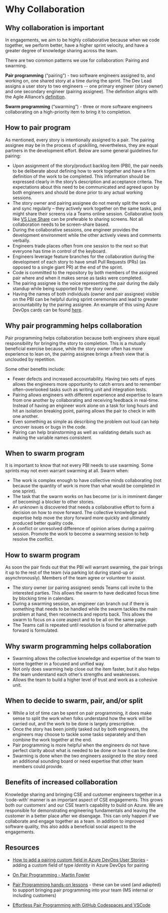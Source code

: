 
# Why Collaboration

## Why collaboration is important

In engagements, we aim to be highly collaborative because when we code together, we perform better, have a higher sprint velocity, and have a greater degree of knowledge sharing across the team.

There are two common patterns we use for collaboration: Pairing and swarming.

**Pair programming** (“pairing”) - two software engineers assigned to, and working on, one shared story at a time during the sprint. The Dev Lead assigns a user story to two engineers -- one primary engineer (story owner) and one secondary engineer (pairing assignee). The definition aligns with the Agile Alliance’s [definition](https://www.agilealliance.org/glossary/pair-programming1/).

**Swarm programming** (“swarming”) - three or more software engineers collaborating on a high-priority item to bring it to completion.

## How to pair program

As mentioned, every story is intentionally assigned to a pair. The pairing assignee may be in the process of upskilling, nevertheless, they are equal partners in the development effort.
Below are some general guidelines for pairing:

- Upon assignment of the story/product backlog item (PBI), the pair needs to be deliberate about defining how to work together and have a firm definition of the work to be completed. This information should be expressed clearly in the story’s description and acceptance criteria. The expectations about this need to be communicated and agreed upon by both engineers and should be done prior to any actual working sessions.
- The story owner and pairing assignee do not merely split the work up and sync regularly – they actively work together on the same tasks, and might share their screens via a Teams online session. Collaborative tools like [VS Live Share](https://visualstudio.microsoft.com/services/live-share/) can be preferable to sharing screens. Not all collaboration needs to be screen-share based.
- During the collaborative sessions, one engineer provides the development environment while the other actively views and comments verbally.
- Engineers trade places often from one session to the next so that everyone has time in control of the keyboard.
- Engineers leverage feature branches for the collaboration during the development of each story to have small Pull Requests (PRs) (as opposed to a single giant PR) at the end of the sprint.
- Code is committed to the repository by both members of the assigned pair where and when it makes sense as tasks were completed.
- The pairing assignee is the voice representing the pair during the daily standup while being supported by the story owner.
- Having the names of both individuals (owner and pair assignee) visible on the PBI can be helpful during sprint ceremonies and lead to greater accountability by the pairing assignee. An example of this using Azure DevOps cards can be found [here](./add-pairing-field-azure-devops-cards.md).

## Why pair programming helps collaboration

Pair programming helps collaboration because both engineers share equal responsibility for bringing the story to completion. This is a mutually beneficial exercise because, while the story owner often has more experience to lean on, the pairing assignee brings a fresh view that is unclouded by repetition.

Some other benefits include:

- Fewer defects and increased accountability. Having two sets of eyes allows the engineers more opportunity to catch errors and to remember often-overlooked tasks such as writing unit and integration tests.
- Pairing allows engineers with different experience and expertise to learn from one another by collaborating and receiving feedback in real-time. Instead of having an engineer work alone on a task for long hours and hit an isolation breaking point, pairing allows the pair to check in with one another.
- Even something as simple as describing the problem out loud can help uncover issues or bugs in the code.
- Pairing can help brainstorming as well as validating details such as making the variable names consistent.

## When to swarm program

It is important to know that not every PBI needs to use swarming. Some sprints may not even warrant swarming at all.
Swarm when:

- The work is complex enough to have collective minds collaborating (not because the quantity of work is more than what would be completed in one sprint).
- The task that the swarm works on has become (or is in imminent danger of becoming) a blocker to other stories.
- An unknown is discovered that needs a collaborative effort to form a decision on how to move forward. The collective knowledge and expertise help move the story forward more quickly and ultimately produced better quality code.
- A conflict or unresolved difference of opinion arises during a pairing session. Promote the work to become a swarming session to help resolve the conflict.

## How to swarm program

As soon the pair finds out that the PBI will warrant swarming, the pair brings it up to the rest of the team (via parking lot during stand-up or asynchronously). Members of the team agree or volunteer to assist.

- The story owner (or pairing assignee) sends Teams call invite to the interested parties. This allows the swarm to have dedicated focus time by blocking time in calendars.
- During a swarming session, an engineer can branch out if there is something that needs to be handled while the swarm tackles the main problem at hand, then reconnects and reports back. This allows the swarm to focus on a core aspect and to be all on the same page.
- The Teams call is repeated until resolution is found or alternative path forward is formulated.

## Why swarm programming helps collaboration

- Swarming allows the collective knowledge and expertise of the team to come together in a focused and unified way.
- Not only does swarming help close out the item faster, but it also helps the team understand each other’s strengths and weaknesses.
- Allows the team to build a higher level of trust and work as a cohesive unit.

## When to decide to swarm, pair, and/or split

- While a lot of time can be spent on pair programming, it does make sense to split the work when folks understand how the work will be carried out, and the work to be done is largely prescriptive.
- Once the story has been jointly tasked out by both engineers, the engineers may choose to tackle some tasks separately and then combine the work together at the end.
- Pair programming is more helpful when the engineers do not have perfect clarity about what is needed to be done or how it can be done.
- Swarming is done when the two engineers assigned to the story need an additional sounding board or need expertise that other team members could provide.

## Benefits of increased collaboration

Knowledge sharing and bringing CSE and customer engineers together in a ‘code-with’ manner is an important aspect of CSE engagements. This grows both our customers’ and our CSE team’s capability to build on Azure. We are responsible for demonstrating engineering fundamentals and leaving the customer in a better place after we disengage. This can only happen if we collaborate and engage together as a team. In addition to improved software quality, this also adds a beneficial social aspect to the engagements.

## Resources

- [How to add a pairing custom field in Azure DevOps User Stories](./add-pairing-field-azure-devops-cards.md) - adding a custom field of type _Identity_ in Azure DevOps for pairing

- [On Pair Programming - Martin Fowler](https://martinfowler.com/articles/on-pair-programming.html)

- [Pair Programming hands-on lessons](https://github.com/The-V8/pair-programming-sessions) - these can be used (and adapted) to support bringing pair programming into your team (MS internal or including customers)

- [Effortless Pair Programming with GitHub Codespaces and VSCode](./pair-programming-tools.md)
